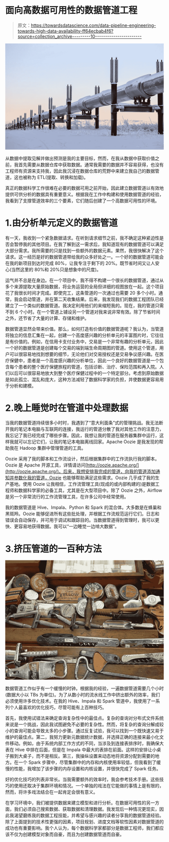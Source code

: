 # 面向高数据可用性的数据管道工程

> 原文：<https://towardsdatascience.com/data-pipeline-engineering-towards-high-data-availability-ff64ecbab4f6?source=collection_archive---------10----------------------->

![](img/913ecda9c86079a61df5e65c6af3ea94.png)

从数据中提取见解并做出预测是我的主要目标，然而，在我从数据中获取价值之前，我首先需要从数据仓库中获取数据。通常我需要的数据并不容易获得，也没有工程师有资源来支持我，因此我沉浸在数据仓库的荒野中来建立我自己的数据管道，这也被称为 ETL(提取、转换和加载)。

真正的数据科学工作很难在必要的数据可用之前开始，因此建立数据管道以有效地提供可供分析的数据具有重要意义。根据我在工作中构建和使用数据管道的经验，我看到了支撑管道效率的三个要素，它们随后创建了一个高数据可用性的环境。

# 1.由分析单元定义的数据管道

有一天，我收到一个紧急数据请求。在听到请求细节之前，我不确定这种紧迫性是否会暂停我的其他项目。在我了解到这一需求后，我知道现有的数据管道可以满足大部分需求。我所需要的只是找到一些额外的数据元素。果然，我很快解决了这个请求。这一经历是好的数据管道带给我的众多好处之一。一个好的数据管道可能会在我的新项目到达时完成 80%，让我专注于剩下的 20%。既节省时间又让人安心(当然这里的 80%和 20%只是想象中的尺度)。

运气并不总是在身边。在一个项目中，我不得不构建一个很长的数据管道，通过从多个来源提取大量原始数据，将业务运营的全局但详细的视图放在一起。这个项目花了我很长时间才完成。即使完工，这条管道的一次通过也需要 20 多个小时。通常，我会启动管道，并在第二天收集结果。后来，我发现我们的数据工程团队已经建立了一个类似的数据管道。我决定利用他们的来缩短我的。现在，我的管道只需不到 6 个小时。在一个管道上铺设另一个管道对我来说非常有效。除了节省时间之外，还节省了大量的计算、存储和维护。

数据管道显然会带来价值。那么，如何打造有价值的数据管道呢？我认为，当管道将独立的信息汇集在一起，创建一个高度感兴趣的分析单元的丰富图片时，它往往是有价值的。例如，在信用卡支付业务中，交易是一个非常有趣的分析单元，因此一个好的数据管道是创建每个交易的端到端生命周期图的管道。使用这个管道，用户可以很容易地找到想要的细节，无论他们对交易授权还是交易争议感兴趣。在医疗保健中，患者是一个高度感兴趣的分析单位，因此一个良好的数据管道是一个包含每个患者的整个医疗保健旅程的管道，包括诊断、治疗、保险范围和再入院。人们以后可以很容易地放大到整个医疗保健过程中的一个特定部分。考虑到原始数据是如此孤立、混乱和庞大，这种方法减轻了数据科学家的负担，并使数据更容易用于分析和建模。

# 2.晚上睡觉时在管道中处理数据

当我的数据管道持续很多小时时，我遇到了“意大利面条”式的管理挑战。我无法断开我的笔记本电脑与互联网的连接，我运行的管道分散了我对其他工作的注意力，我忘记了我已经完成了哪些步骤。因此，我想让我的管道在服务器集群中运行，这样我就可以忘记它们，让我的笔记本电脑离线回家。Apache Oozie 是我发现的帮助我在 Hadoop 集群中管理管道的工具。

Oozie 采用了我的脚本和工作流设计，然后根据集群中的工作流执行我的脚本。Oozie 是 Apache 开源工具，详情请访问[http://oozie.apache.org/](http://oozie.apache.org/)。后来，我想安排我完成的管道，向我的管道添加通知并参数化我的管道，Oozie 也能够帮助满足这些需求。Oozie 几乎成了我的生产基地。使用 Oozie 让我相信，工作流管理工具(现成的或内部构建的)是数据工程师和数据科学家的必备工具，尤其是在大型项目中。除了 Oozie 之外，Airflow 是另一个非常流行的工作流管理工具，在许多公司中经常使用。

我的数据管道是 Hive、Impala、Python 和 Spark 的混合体。大多数是在蜂巢和黑斑羚。Oozie 能够促进所有这些批处理，并根据工作流规范运行它们。日志和错误会自动保存，并可用于调试和跟踪目的。当数据管道得到管理时，我可以更快、更容易地获得数据。我可以“一边睡觉一边啃大数据”。

# 3.挤压管道的一百种方法

![](img/c27adb133340d1ab47474a76a6fc537a.png)

数据管道工作似乎有一个缓慢的时钟。根据我的经验，一遍数据管道需要几个小时(数据大小以 TBs 为单位)。为了从数小时的流水线工作中挤出额外的效率，我们必须使用许多优化技术。在我的 Hive、Impala 和 Spark 管道中，我使用了一系列个人最喜欢的优化技巧，尽管可能有上百种技巧。

首先，我使用试错法来确定查询复杂性中的最佳点。复杂的查询对分布式文件系统来说是一个挑战，因此我试图避免不必要的复杂性。然而，将复杂的查询分解成较小的查询可能会导致太多的小步骤。通过反复试验，我可以找到一个既快速又易于维护的最佳点。第二，我努力更新元数据统计数据，并选择正确的连接来最小化文件移动。例如，由于系统内部工作方式的不同，当涉及到连接表排序时，我确保大表在 Hive 中排在后面，但是在 Impala 中最大的表排在前面。这样的安排让小桌子搬到大桌子，而不是相反。第三，我操纵设置来动态地将资源分配到需要的地方。在一个 Spark 步骤中，尽管集群中的内存和内核使用率较低，但我看到了缓慢的性能，我增加了该步骤的内存设置和内核设置，并很快完成了 Spark 任务。

好的优化技巧的列表非常长。当我需要额外的效率时，我会参考技术手册。这些技巧的使用还取决于集群环境和情况。一个单独的戏法在它能做的事情上是有限的，然而，将许多戏法结合在一起肯定会很有意义。

在学习环境中，我们被提供数据来建立模型和进行分析。在数据可用性的另一方面，我们必须自己搜索数据、获取数据和清理数据。我发现后一种情况更现实，因此我渴望磨练我的数据工程技能，并希望与感兴趣的读者分享我的数据管道经验。除了上面提到的技术性更强的因素，项目规划、进度文档等软性因素对数据管道的成功也有重要影响。我个人认为，每个数据科学家都部分是数据工程师，我们都应该不仅为创建模型对象而自豪，而且为创建数据管道而自豪。